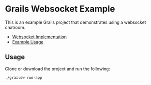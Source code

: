 # Grails Websocket Example

This is an example Grails project that demonstrates using a websocket chatroom.

* [Websocket Implementation](https://github.com/caseyscarborough/grails-websocket-example/blob/master/src/groovy/chatroom/ChatroomEndpoint.groovy)
* [Example Usage](https://github.com/caseyscarborough/grails-websocket-example/blob/master/grails-app/views/index.gsp#L25-L65)

## Usage

Clone or download the project and run the following:

```bash
./grailsw run-app
```